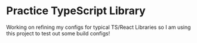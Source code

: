 # Practice TypeScript Library

Working on refining my configs for typical TS/React Libraries so I am using this project to test out some build configs!
